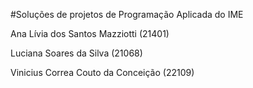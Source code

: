 #Soluções de projetos de Programação Aplicada do IME

Ana Lívia dos Santos Mazziotti (21401)

Luciana Soares da Silva (21068)

Vinicius Correa Couto da Conceição (22109)
